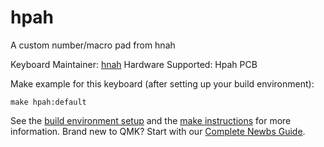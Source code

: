 hpah
======

A custom number/macro pad from hnah

Keyboard Maintainer: [hnah](https://github.com/vuhopkep) 
Hardware Supported: Hpah PCB   


Make example for this keyboard (after setting up your build environment):

    make hpah:default

See the [build environment setup](https://docs.qmk.fm/#/getting_started_build_tools) and the [make instructions](https://docs.qmk.fm/#/getting_started_make_guide) for more information. Brand new to QMK? Start with our [Complete Newbs Guide](https://docs.qmk.fm/#/newbs).
